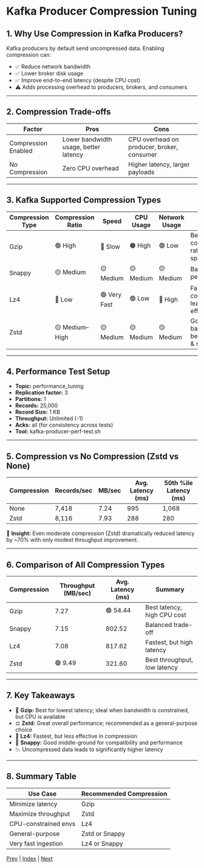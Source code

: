 # Kafka Producer Compression Tuning

## 1. Why Use Compression in Kafka Producers?
Kafka producers by default send uncompressed data. Enabling compression can:

- ✅ Reduce network bandwidth
- ✅ Lower broker disk usage
- ✅ Improve end-to-end latency (despite CPU cost)
- ⚠️ Adds processing overhead to producers, brokers, and consumers

---

## 2. Compression Trade-offs

| Factor              | Pros                                 | Cons                                 |
|---------------------|--------------------------------------|--------------------------------------|
| Compression Enabled | Lower bandwidth usage, better latency | CPU overhead on producer, broker, consumer |
| No Compression      | Zero CPU overhead                     | Higher latency, larger payloads       |

---

## 3. Kafka Supported Compression Types

| Compression Type | Compression Ratio | Speed         | CPU Usage | Network Usage | Notes                                         |
|------------------|------------------|--------------|-----------|--------------|-----------------------------------------------|
| Gzip             | 🟢 High          | 🔴 Slow      | 🟠 High   | 🟢 Low       | Best compression ratio, slowest speed         |
| Snappy           | 🟡 Medium        | 🟡 Medium    | 🟡 Medium | 🟡 Medium    | Balanced performance                         |
| Lz4              | 🔴 Low           | 🟢 Very Fast | 🟢 Low    | 🔴 High      | Fastest compression, least efficient          |
| Zstd             | 🟡 Medium–High   | 🟡 Medium    | 🟡 Medium | 🟡 Medium    | Good balance between size & speed             |

---

## 4. Performance Test Setup
- **Topic:** performance_tuning
- **Replication factor:** 3
- **Partitions:** 1
- **Records:** 25,000
- **Record Size:** 1 KB
- **Throughput:** Unlimited (-1)
- **Acks:** all (for consistency across tests)
- **Tool:** kafka-producer-perf-test.sh

---

## 5. Compression vs No Compression (Zstd vs None)

| Compression | Records/sec | MB/sec | Avg. Latency (ms) | 50th %ile Latency (ms) |
|-------------|-------------|--------|-------------------|------------------------|
| None        | 7,418       | 7.24   | 995               | 1,068                  |
| Zstd        | 8,116       | 7.93   | 288               | 280                    |

🧠 **Insight:** Even moderate compression (Zstd) dramatically reduced latency by ~70% with only modest throughput improvement.

---

## 6. Comparison of All Compression Types

| Compression | Throughput (MB/sec) | Avg. Latency (ms) | Summary                                 |
|-------------|---------------------|-------------------|-----------------------------------------|
| Gzip        | 7.27                | 🟢 54.44          | Best latency, high CPU cost              |
| Snappy      | 7.15                | 802.52            | Balanced trade-off                       |
| Lz4         | 7.08                | 817.62            | Fastest, but high latency                |
| Zstd        | 🟢 9.49             | 321.60            | Best throughput, low latency             |

---

## 7. Key Takeaways
- 🔁 **Gzip:** Best for lowest latency; ideal when bandwidth is constrained, but CPU is available
- ⚖️ **Zstd:** Great overall performance; recommended as a general-purpose choice
- 🚀 **Lz4:** Fastest, but less effective in compression
- 🧩 **Snappy:** Good middle-ground for compatibility and performance
- 📉 Uncompressed data leads to significantly higher latency

---

## 8. Summary Table

| Use Case                  | Recommended Compression |
|---------------------------|------------------------|
| Minimize latency          | Gzip                   |
| Maximize throughput       | Zstd                   |
| CPU-constrained envs      | Lz4                    |
| General-purpose           | Zstd or Snappy         |
| Very fast ingestion       | Lz4 or Snappy          |

[Prev](10.EffectOfAcksOnProducer.md) | [Index](../INDEX.md) | [Next](12.BatchSizeLingermsOnProducer.md)

